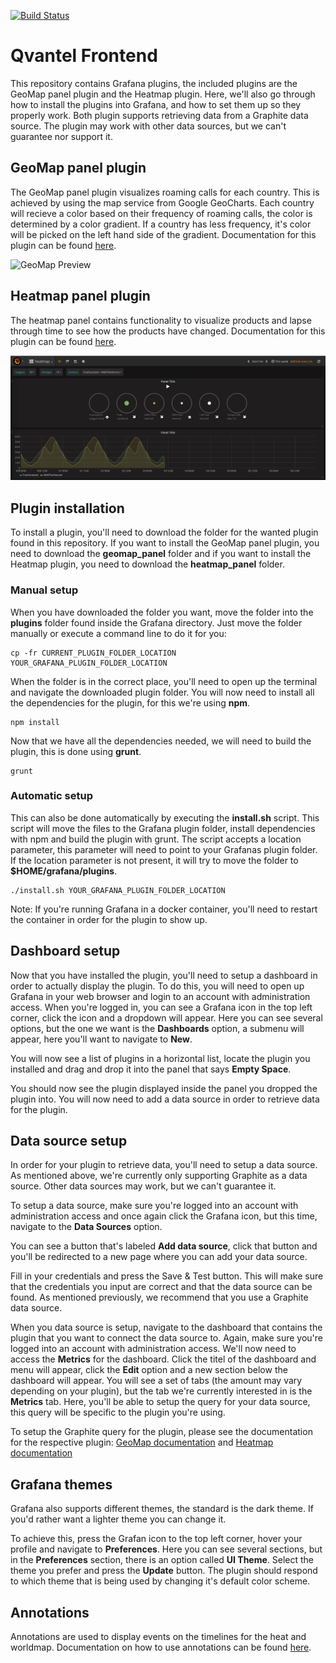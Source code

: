 [![Build Status](https://travis-ci.org/flygare/orcd-frontend.svg?branch=master)](https://travis-ci.org/flygare/orcd-frontend)

# Qvantel Frontend
This repository contains Grafana plugins, the included plugins are the GeoMap panel plugin and the Heatmap plugin. Here, we'll also go through how to install the plugins into Grafana, and how to set them up so they properly work. Both plugin supports retrieving data from a Graphite data source. The plugin may work with other data sources, but we can't guarantee nor support it.

## GeoMap panel plugin
The GeoMap panel plugin visualizes roaming calls for each country. This is achieved by using the map service from Google GeoCharts. Each country will recieve a color based on their frequency of roaming calls, the color is determined by a color gradient. If a country has less frequency, it's color will be picked on the left hand side of the gradient. Documentation for this plugin can be found [here](geomap_panel#geomap-panel-plugin-for-grafana).

![GeoMap Preview](geomap_panel/images/GeoMap_Preview_Dark.gif)

## Heatmap panel plugin
The heatmap panel contains functionality to visualize products and lapse through time to see how the products have changed. Documentation for this plugin can be found [here](heatmap_panel).

![Heatmap Preview](heatmap_panel/images/heatmap-dashboard-dark.png)

## Plugin installation
To install a plugin, you'll need to download the folder for the wanted plugin found in this repository. If you want to install the GeoMap panel plugin, you need to download the **geomap_panel** folder and if you want to install the Heatmap plugin, you need to download the **heatmap_panel** folder.

### Manual setup
When you have downloaded the folder you want, move the folder into the **plugins** folder found inside the Grafana directory. Just move the folder manually or execute a command line to do it for you:
```
cp -fr CURRENT_PLUGIN_FOLDER_LOCATION YOUR_GRAFANA_PLUGIN_FOLDER_LOCATION
```
When the folder is in the correct place, you'll need to open up the terminal and navigate the downloaded plugin folder. You will now need to install all the dependencies for the plugin, for this we're using **npm**.
```
npm install
```
Now that we have all the dependencies needed, we will need to build the plugin, this is done using **grunt**.
```
grunt
```

### Automatic setup
This can also be done automatically by executing the **install.sh** script. This script will move the files to the Grafana plugin folder, install dependencies with npm and build the plugin with grunt. The script accepts a location parameter, this parameter will need to point to your Grafanas plugin folder. If the location parameter is not present, it will try to move the folder to **$HOME/grafana/plugins**.
```
./install.sh YOUR_GRAFANA_PLUGIN_FOLDER_LOCATION
```

Note: If you're running Grafana in a docker container, you'll need to restart the container in order for the plugin to show up.

## Dashboard setup
Now that you have installed the plugin, you'll need to setup a dashboard in order to actually display the plugin. To do this, you will need to open up Grafana in your web browser and login to an account with administration access. When you're logged in, you can see a Grafana icon in the top left corner, click the icon and a dropdown will appear. Here you can see several options, but the one we want is the **Dashboards** option, a submenu will appear, here you'll want to navigate to **New**.

You will now see a list of plugins in a horizontal list, locate the plugin you installed and drag and drop it into the panel that says **Empty Space**.

You should now see the plugin displayed inside the panel you dropped the plugin into. You will now need to add a data source in order to retrieve data for the plugin.

## Data source setup
In order for your plugin to retrieve data, you'll need to setup a data source. As mentioned above, we're currently only supporting Graphite as a data source. Other data sources may work, but we can't guarantee it.

To setup a data source, make sure you're logged into an account with administration access and once again click the Grafana icon, but this time, navigate to the **Data Sources** option.

You can see a button that's labeled **Add data source**, click that button and you'll be redirected to a new page where you can add your data source.

Fill in your credentials and press the Save & Test button. This will make sure that the credentials you input are correct and that the data source can be found. As mentioned previously, we recommend that you use a Graphite data source.

When you data source is setup, navigate to the dashboard that contains the plugin that you want to connect the data source to. Again, make sure you're logged into an account with administration access. We'll now need to access the **Metrics** for the dashboard. Click the titel of the dashboard and menu will appear, click the **Edit** option and a new section below the dashboard will appear. You will see a set of tabs (the amount may vary depending on your plugin), but the tab we're currently interested in is the **Metrics** tab. Here, you'll be able to setup the query for your data source, this query will be specific to the plugin you're using.

To setup the Graphite query for the plugin, please see the documentation for the respective plugin: [GeoMap documentation](geomap_panel#metrics) and [Heatmap documentation](heatmap_panel#metrics)

## Grafana themes
Grafana also supports different themes, the standard is the dark theme. If you'd rather want a lighter theme you can change it.

To achieve this, press the Grafan icon to the top left corner, hover your profile and navigate to **Preferences**. Here you can see several sections, but in the **Preferences** section, there is an option called **UI Theme**. Select the theme you prefer and press the **Update** button. The plugin should respond to which theme that is being used by changing it's default color scheme.

## Annotations
Annotations are used to display events on the timelines for the heat and worldmap.
Documentation on how to use annotations can be found [here](annotations.md).

